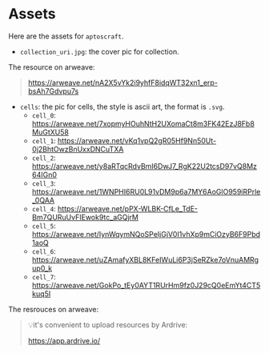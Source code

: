 # Assets

Here are the assets for `aptoscraft`.

* `collection_uri.jpg`: the cover pic for collection.

The resource on arweave: 

> https://arweave.net/nA2X5vYk2i9yhfF8idqWT32xn1_erp-bsAh7Gdvpu7s

* `cells`: the pic for cells, the style is ascii art, the format is `.svg`.
  * `cell_0`: https://arweave.net/7xopmyHOuhNtH2UXomaCt8m3FK42EzJ8Fb8MuGtXU58
  * `cell_1`: https://arweave.net/vKq1vpQ2gR05Hf9Nn50Ut-0j2BhtOwzBnUxxDNCuTXA
  * `cell_2`: https://arweave.net/y8aRTqcRdvBmI6DwJ7_RgK22U2tcsD97vQ8Mz64IGn0
  * `cell_3`: https://arweave.net/1WNPHI6RU0L91vDM9p6a7MY6AoGlO959iRPrle_0QAA
  * `cell_4`: https://arweave.net/pPX-WLBK-CfLe_TdE-Bm7QURuUvFIEwok9tc_aGQjrM
  * `cell_5`: https://arweave.net/IynWqymNQoSPeIjGjV0I1vhXp9mCiOzyB6F9Pbd1aoQ
  * `cell_6`: https://arweave.net/uZAmafyXBL8KFeIWuLi6P3jSeRZke7oVnuAMRgup0_k
  * `cell_7`: https://arweave.net/GokPo_tEy0AYT1RUrHm9fz0J29cQ0eEmYt4CT5kuq5I

The resrouces on arweave: 

> 💡it's convenient to upload resources by Ardrive:
>
> https://app.ardrive.io/
